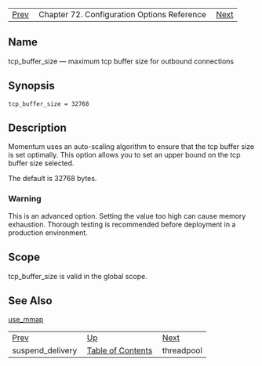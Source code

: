|     |     |     |
| --- | --- | --- |
| [Prev](conf.ref.suspend_delivery)  | Chapter 72. Configuration Options Reference |  [Next](conf.ref.threadpool) |

<a name="conf.ref.tcp_buffer_size"></a>
## Name

tcp_buffer_size — maximum tcp buffer size for outbound connections

## Synopsis

`tcp_buffer_size = 32768`

<a name="idp26825696"></a>
## Description

Momentum uses an auto-scaling algorithm to ensure that the tcp buffer size is set optimally. This option allows you to set an upper bound on the tcp buffer size selected.

The default is 32768 bytes.

### Warning

This is an advanced option. Setting the value too high can cause memory exhaustion. Thorough testing is recommended before deployment in a production environment.

<a name="idp26829200"></a>
## Scope

tcp_buffer_size is valid in the global scope.

<a name="idp26831040"></a>
## See Also

[use_mmap](conf.ref.use_mmap "use_mmap")

|     |     |     |
| --- | --- | --- |
| [Prev](conf.ref.suspend_delivery)  | [Up](config.options.ref) |  [Next](conf.ref.threadpool) |
| suspend_delivery  | [Table of Contents](index) |  threadpool |

